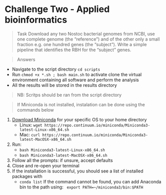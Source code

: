 # Challenge Two - Applied bioinformatics
> Task
Download any two Nostoc bacterial genomes ​from NCBI​, use one complete genome (the “reference”) and of the other only a small fraction e.g. one hundred genes (the “subject”). Write a simple pipeline that identifies the RBH for the “subject” genes.

> Answers 
- Navigate to the script directory `cd scripts`
- Run `chmod +x *.sh ; bash main.sh` to activate clone the virtual environment containing all software and perform the analysis
- All the results will be stored in the results directory

> NB: Scritps should be ran from the script directory

> If Miniconda is not installed, instalation can be done using the commands below

1. [Download Miniconda](https://www.anaconda.com/download/) for your specific OS to your home directory
    - Linux: `wget https://repo.continuum.io/miniconda/Miniconda3-latest-Linux-x86_64.sh`
    - Mac: `curl https://repo.continuum.io/miniconda/Miniconda3-latest-MacOSX-x86_64.sh`
2. Run:
    - `bash Miniconda3-latest-Linux-x86_64.sh`
    - `bash Miniconda3-latest-MacOSX-x86_64.sh`
3. Follow all the prompts: if unsure, accept defaults
4. Close and re-open your terminal
5. If the installation is successful, you should see a list of installed packages with
    - `conda list`
If the command cannot be found, you can add Anaconda bin to the path using:
    ` export PATH=~/miniconda3/bin:$PATH`
